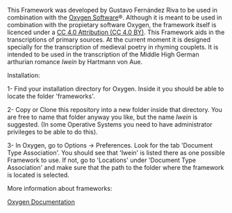 This Framework was developed by Gustavo Fernández Riva to be used in combination with the [Oxygen Software](https://www.oxygenxml.com/)®. Although it is meant to be used in combination with the propietary software Oxygen, the framework itself is licenced under a [CC 4.0 Attribution (CC 4.0 BY)](https://creativecommons.org/licenses/by/4.0/). This Framework aids in the transcriptions of primary sources. At the current moment it is designed specially for the transcription of medieval poetry in rhyming couplets. It is intended to be used in the transcription of the Middle High German arthurian romance *Iwein* by Hartmann von Aue.

Installation:

1- Find your installation directory for Oxygen. Inside it you should be able to locate the folder 'frameworks'. 

2- Copy or Clone this repository into a new folder inside that directory. You are free to name that folder anyway you like, but the name *Iwein* is suggested. (In some Operative Systems you need to have administrator privileges to be able to do this).

3- In Oxygen, go to Options -> Preferences. Look for the tab 'Document Type Association'. You should see that 'Iwein' is listed there as one possible Framework to use. If not, go to 'Locations' under 'Document Type Association' and make sure that the path to the folder where the framework is located is selected.


More information about frameworks:

[Oxygen Documentation](https://www.oxygenxml.com/doc/versions/20.1/ug-editor/topics/authoring_customization.html)




